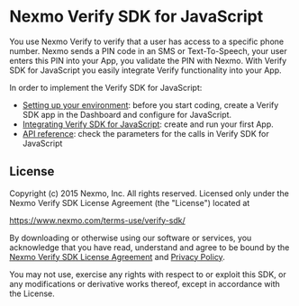 # Nexmo Verify SDK for JavaScript

You use Nexmo Verify to verify that a user has access to a specific phone number. Nexmo sends a PIN code in an SMS or Text-To-Speech, your user enters this PIN into your App, you validate the PIN with Nexmo. With Verify SDK for JavaScript you easily integrate Verify functionality into your App.

In order to implement the Verify SDK for JavaScript:
* [Setting up your environment](https://docs.nexmo.com/verify/verify-sdk-for-javascript/prerequisites): before you start coding, create a Verify SDK app in the Dashboard and configure for JavaScript.
* [Integrating Verify SDK for JavaScript](https://docs.nexmo.com/sdks/verify-sdk/verify-sdk-for-javascript/prerequisites): create and run your first App.
* [API reference](https://docs.nexmo.com/sdks/verify-sdk/verify-sdk-for-javascript/api-reference): check the parameters for the calls in Verify SDK for JavaScript

## License

Copyright (c) 2015 Nexmo, Inc.
All rights reserved.
Licensed only under the Nexmo Verify SDK License Agreement (the "License") located at

https://www.nexmo.com/terms-use/verify-sdk/

By downloading or otherwise using our software or services, you acknowledge
that you have read, understand and agree to be bound by the
[Nexmo Verify SDK License Agreement][1] and [Privacy Policy][2].

You may not use, exercise any rights with respect to or exploit this SDK,
or any modifications or derivative works thereof, except in accordance with the License.

 [1]: https://www.nexmo.com/terms-use/verify-sdk/
 [2]: https://www.nexmo.com/privacy-policy/
